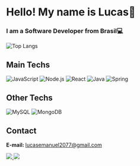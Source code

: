 <h1>Hello! My name is Lucas👋</h1>
<h3>I am a Software Developer from Brasil💻</h3>

![Top Langs](https://github-readme-stats.vercel.app/api/top-langs/?username=lucasinmanuel&layout=compact&theme=merko)

<h2>Main Techs</h2>
<div>
  <img title="JavaScript" alt="JavaScript" src="https://img.shields.io/badge/JavaScript-F7DF1E?style=for-the-badge&logo=javascript&logoColor=000000" />
  <img title="Node.js" alt="Node.js" src="https://img.shields.io/badge/Node%20js-339933?style=for-the-badge&logo=nodedotjs&logoColor=white" />
  <img title="React" alt="React" src="https://img.shields.io/badge/React-20232A?style=for-the-badge&logo=react&logoColor=61DAFB" />
  <img title="Java" alt="Java" src="https://img.shields.io/badge/Java-da851b?style=for-the-badge&logo=java&logoColor=white" />
  <img title="Spring" alt="Spring" src="https://img.shields.io/badge/Spring-6DB33F?style=for-the-badge&logo=spring&logoColor=white" />
</div>

<h2>Other Techs</h2>
<div>
  <img title="MySQL" alt="MySQL" src="https://img.shields.io/badge/MySQL-005C84?style=for-the-badge&logo=mysql&logoColor=white" />
  <img title="MongoDB" alt="MongoDB" src="https://img.shields.io/badge/MongoDB-4EA94B?style=for-the-badge&logo=mongodb&logoColor=white" />
</div>

<h2>Contact</h2>
<p><b>E-mail: </b><a href="mailto:lucasemanuel2077@gmail.com">lucasemanuel2077@gmail.com</a></p>
<a href="https://www.linkedin.com/in/lucasinmanuel" alt="linkedin">
  <img src="https://img.shields.io/badge/linkedin-0A66C2?style=for-the-badge&logo=linkedin&logoColor=white" />
</a>
<a href="https://www.instagram.com/lucasinmanuel/" alt="instagram">
  <img src="https://img.shields.io/badge/Instagram-E4405F?style=for-the-badge&logo=instagram&logoColor=white" />
</a>



